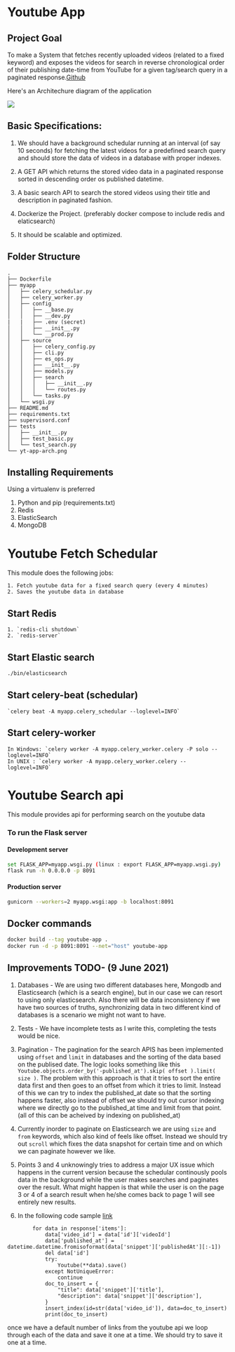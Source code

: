 # Youtube App

## Project Goal

To make a System that fetches recently uploaded videos (related to a fixed keyword) and exposes the videos for search in reverse chronological order of their publishing date-time from YouTube for a given tag/search query in a paginated response.[Github](https://github.com/BikashPandey17/youtube-app)

Here's an Architechure diagram of the application

<img src="images/yt-app-arch.png?raw=true"/>

## Basic Specifications:

1. We should have a background schedular running at an interval (of say 10 seconds) for fetching the latest videos for a predefined search query and should store the data of videos in a database with proper indexes.

2. A GET API which returns the stored video data in a paginated response sorted in descending order os published datetime.

3. A basic search API to search the stored videos using their title and description in paginated fashion.

4. Dockerize the Project. (preferably docker compose to include redis and elaticsearch)

5. It should be scalable and optimized.

## Folder Structure

```
.
├── Dockerfile
├── myapp
│   ├── celery_schedular.py
│   ├── celery_worker.py
│   ├── config
│   │   ├── __base.py
│   │   ├── __dev.py
|   |   ├── .env (secret)
│   │   ├── __init__.py
│   │   └── __prod.py
│   ├── source
│   │   ├── celery_config.py
│   │   ├── cli.py
│   │   ├── es_ops.py
│   │   ├── __init__.py
│   │   ├── models.py
│   │   ├── search
│   │   │   ├── __init__.py
│   │   │   └── routes.py
│   │   └── tasks.py
│   └── wsgi.py
├── README.md
├── requirements.txt
├── supervisord.conf
├── tests
│   ├── __init__.py
│   ├── test_basic.py
│   └── test_search.py
└── yt-app-arch.png
```

## Installing Requirements

Using a virtualenv is preferred

1. Python and pip (requirements.txt)
2. Redis
3. ElasticSearch
4. MongoDB

# Youtube Fetch Schedular

This module does the following jobs:

    1. Fetch youtube data for a fixed search query (every 4 minutes)
    2. Saves the youtube data in database

## Start Redis

    1. `redis-cli shutdown`
    2. `redis-server`

## Start Elastic search

```bash
./bin/elasticsearch
```

## Start celery-beat (schedular)

    `celery beat -A myapp.celery_schedular --loglevel=INFO`

## Start celery-worker

    In Windows: `celery worker -A myapp.celery_worker.celery -P solo --loglevel=INFO`
    In UNIX : `celery worker -A myapp.celery_worker.celery --loglevel=INFO`

# Youtube Search api

This module provides api for performing search on the youtube data

### To run the Flask server

#### Development server

```bash
set FLASK_APP=myapp.wsgi.py (linux : export FLASK_APP=myapp.wsgi.py)
flask run -h 0.0.0.0 -p 8091
```

#### Production server

```bash
gunicorn --workers=2 myapp.wsgi:app -b localhost:8091
```

## Docker commands

```bash
docker build --tag youtube-app .
docker run -d -p 8091:8091 --net="host" youtube-app
```

## Improvements TODO- (9 June 2021)

1. Databases - We are using two different databases here, Mongodb and Elasticsearch (which is a search engine), but in our case we can resort to using only elasticsearch. Also there will be data inconsistency if we have two sources of truths, synchronizing data in two different kind of databases is a scenario we might not want to have.

2. Tests - We have incomplete tests as I write this, completing the tests would be nice.

3. Pagination - The pagination for the search APIS has been implemented using `offset` and `limit` in databases and the sorting of the data based on the publised date. The logic looks something like this `Youtube.objects.order_by('-published_at').skip( offset ).limit( size )`. The problem with this approach is that it tries to sort the entire data first and then goes to an offset from which it tries to limit. Instead of this we can try to index the published_at date so that the sorting happens faster, also instead of offset we should try out cursor indexing where we directly go to the published_at time and limit from that point. (all of this can be acheived by indexing on published_at)

4. Currently inorder to paginate on Elasticsearch we are using `size` and `from` keywords, which also kind of feels like offset. Instead we should try out `scroll` which fixes the data snapshot for certain time and on which we can paginate however we like.

5. Points 3 and 4 unknowingly tries to address a major UX issue which happens in the current version because the schedular continously pools data in the background while the user makes searches and paginates over the result. What might happen is that while the user is on the page 3 or 4 of a search result when he/she comes back to page 1 will see entirely new results. 

6. In the following code sample <a href="https://github.com/BikashPandey17/youtube-app/blob/8d445e178318278d58287163b9167cdbe517395a/myapp/source/tasks.py#L28-L41" target="_blank">link</a>
```
        for data in response['items']:
            data['video_id'] = data['id']['videoId']
            data['published_at'] = datetime.datetime.fromisoformat(data['snippet']['publishedAt'][:-1])
            del data['id']
            try:
                Youtube(**data).save()
            except NotUniqueError:
                continue
            doc_to_insert = {
                "title": data['snippet']['title'],
                "description": data['snippet']['description'],
            }
            insert_index(id=str(data['video_id']), data=doc_to_insert)
            print(doc_to_insert)
```
once we have a default number of links from the youtube api we loop through each of the data and save it one at a time. We should try to save it one at a time.
 
 

